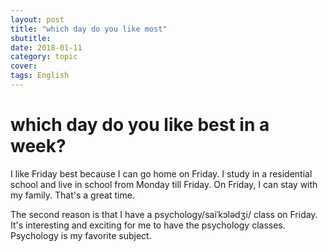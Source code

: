 ```yaml
---
layout: post
title: "which day do you like most"
sbutitle: 
date: 2018-01-11
category: topic 
cover: 
tags: English
---
```


# which day do you like best in a week?

I like Friday best because I can go home on Friday. I study in a residential school and live in school from Monday till Friday. On Friday, I can stay with my family. That's a great time.

The second reason is that I have a psychology/saiˈkɔlədʒi/ class on Friday. It's interesting and exciting for me to have the psychology classes. Psychology is my favorite subject.


